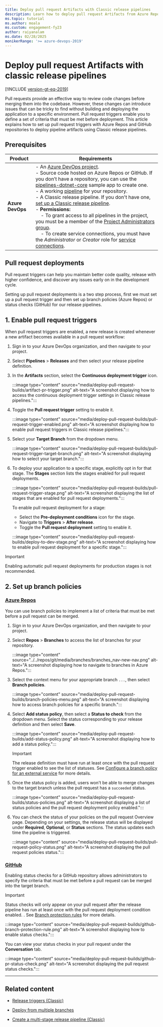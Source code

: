 ```yaml
---
title: Deploy pull request Artifacts with Classic release pipelines
description: Learn how to deploy pull request Artifacts from Azure Repos or GitHub repositories using Classic release pipelines.
ms.topic: tutorial
ms.author: moala
ms.custom: engagement-fy23
author: raiyanalam
ms.date: 02/28/2025
monikerRange: '>= azure-devops-2019'
---
```


# Deploy pull request Artifacts with classic release pipelines

[!INCLUDE [version-gt-eq-2019](../../includes/version-gt-eq-2019.md)]

Pull requests provide an effective way to review code changes before merging them into the codebase. However, these changes can introduce issues that can be tricky to find without building and deploying the application to a specific environment. Pull request triggers enable you to define a set of criteria that must be met before deployment. This article explains how to set up pull request triggers with Azure Repos and GitHub repositories to deploy pipeline artifacts using Classic release pipelines.

## Prerequisites

| **Product**       | **Requirements**                                                                                                                                                                                                                                                                                                                                                                                                                                                                                     |
|--------------------|-----------------------------------------------------------------------------------------------------------------------------------------------------------------------------------------------------------------------------------------------------------------------------------------------------------------------------------------------------------------------------------------------------------------------------------------------------------------------------------------------------|
| **Azure DevOps**   | - An [Azure DevOps project](../../organizations/projects/create-project.md).<br> - Source code hosted on Azure Repos or GitHub. If you don’t have a repository, you can use the [pipelines-dotnet-core](https://github.com/MicrosoftDocs/pipelines-dotnet-core) sample app to create one.<br> - A working [pipeline](../create-first-pipeline.md) for your repository.<br> - A Classic release pipeline. If you don't have one, [set up a Classic release pipeline](./deploy-multiple-branches.md#create-a-release-pipeline). <br> - **Permissions:**<br>   &nbsp;&nbsp;&nbsp;&nbsp;- To grant access to all pipelines in the project, you must be a member of the [Project Administrators group](../../organizations/security/change-project-level-permissions.md).<br>   &nbsp;&nbsp;&nbsp;&nbsp;- To create service connections, you must have the *Administrator* or *Creator* role for [service connections](../library/add-resource-protection.md). |


## Pull request deployments

Pull request triggers can help you maintain better code quality, release with higher confidence, and discover any issues early on in the development cycle.

Setting up pull request deployments is a two step process, first we must set up a pull request trigger and then set up branch policies (Azure Repos) or status checks (GitHub) for our release pipelines.

## 1. Enable pull request triggers

When pull request triggers are enabled, a new release is created whenever a new artifact becomes available in a pull request workflow:

1. Sign in to your Azure DevOps organization, and then navigate to your project.

1. Select **Pipelines** > **Releases** and then select your release pipeline definition.

1. In the **Artifacts** section, select the **Continuous deployment trigger** icon.

    :::image type="content" source="media/deploy-pull-request-builds/artifact-pr-trigger.png" alt-text="A screenshot displaying how to access the continuous deployment trigger settings in Classic release pipelines.":::

1. Toggle the **Pull request trigger** setting to enable it.

    :::image type="content" source="media/deploy-pull-request-builds/pull-request-trigger-enabled.png" alt-text="A screenshot displaying how to enable pull request triggers in Classic release pipelines.":::

1. Select your **Target Branch** from the dropdown menu.

    :::image type="content" source="media/deploy-pull-request-builds/pull-request-trigger-target-branch.png" alt-text="A screenshot displaying how to select your target branch.":::

1. To deploy your application to a specific stage, explicitly opt in for that stage. The **Stages** section lists the stages enabled for pull request deployments.

    :::image type="content" source="media/deploy-pull-request-builds/pull-request-trigger-stage.png" alt-text="A screenshot displaying the list of stages that are enabled for pull request deployments.":::

   To enable pull request deployment for a stage:
   - Select the **Pre-deployment conditions** icon for the stage.
   - Navigate to **Triggers** > **After release**.
   - Toggle the **Pull request deployment** setting to enable it. 

    :::image type="content" source="media/deploy-pull-request-builds/deploy-to-dev-stage.png" alt-text="A screenshot displaying how to enable pull request deployment for a specific stage.":::

> [!IMPORTANT]
> Enabling automatic pull request deployments for production stages is not recommended.

## 2. Set up branch policies

### [Azure Repos](#tab/repos)

You can use branch policies to implement a list of criteria that must be met before a pull request can be merged.

1. Sign in to your Azure DevOps organization, and then navigate to your project.

1. Select **Repos** > **Branches** to access the list of branches for your repository.

    :::image type="content" source="../../repos/git/media/branches/branches_nav-new-nav.png" alt-text="A screenshot displaying how to navigate to branches in Azure Repos.":::

1. Select the context menu for your appropriate branch `...`, then select **Branch policies**.

    :::image type="content" source="media/deploy-pull-request-builds/branch-policies-menu.png" alt-text="A screenshot displaying how to access branch policies for a specific branch.":::

1. Select **Add status policy**, then select a **Status to check** from the dropdown menu. Select the status corresponding to your release definition and then select **Save**.

    :::image type="content" source="media/deploy-pull-request-builds/add-status-policy.png" alt-text="A screenshot displaying how to add a status policy.":::

   > [!Important]
   > The release definition must have run at least once with the pull request trigger enabled to see the list of statuses. See [Configure a branch policy for an external service](../../repos/git/pr-status-policy.md) for more details.

1. Once the status policy is added, users won't be able to merge changes to the target branch unless the pull request has a `succeeded` status.

    :::image type="content" source="media/deploy-pull-request-builds/status-policies.png" alt-text="A screenshot displaying a list of status policies and the pull request deployment policy enabled.":::

1. You can check the status of your policies on the pull request Overview page. Depending on your settings, the release status will be displayed under **Required**, **Optional**, or **Status** sections. The status updates each time the pipeline is triggered.
   
    :::image type="content" source="media/deploy-pull-request-builds/pull-request-policy-status.png" alt-text="A screenshot displaying the pull request policies status.":::

### [GitHub](#tab/github)

Enabling status checks for a GitHub repository allows administrators to specify the criteria that must be met before a pull request can be merged into the target branch. 

> [!IMPORTANT]
> Status checks will only appear on your pull request after the release pipeline has run at least once with the pull request deployment condition enabled. . See [Branch protection rules](https://docs.github.com/free-pro-team@latest/github/administering-a-repository/enabling-required-status-checks) for more details.

:::image type="content" source="media/deploy-pull-request-builds/github-branch-protection-rule.png" alt-text="A screenshot displaying how to enable status checks.":::

You can view your status checks in your pull request under the **Conversation** tab.
   
:::image type="content" source="media/deploy-pull-request-builds/github-pr-status-check.png" alt-text="A screenshot displaying the pull request status checks.":::

---

## Related content

- [Release triggers (Classic)](triggers.md)

- [Deploy from multiple branches](deploy-multiple-branches.md)

- [Create a multi-stage release pipeline (Classic)](define-multistage-release-process.md)
